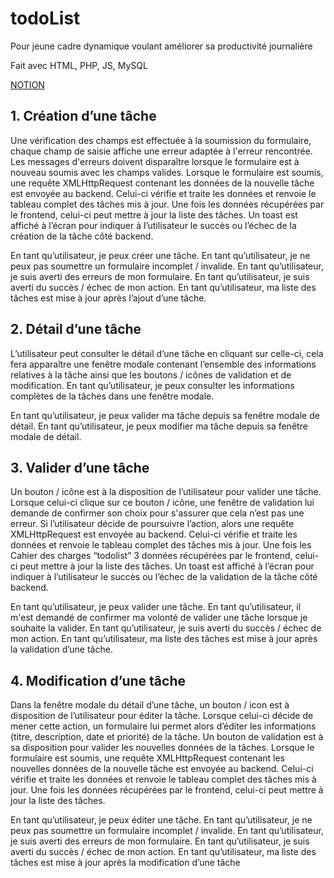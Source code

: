 # todoList
Pour jeune cadre dynamique voulant améliorer sa productivité journalière

Fait avec HTML, PHP, JS, MySQL

[NOTION](https://www.notion.so/BRIEF-T0D0LIST-b1bbf79d45a34536895be8991eeae9da?pvs=4)

## 1. Création d’une tâche
Une vérification des champs est effectuée à la soumission du formulaire, chaque champ de saisie affiche
une erreur adaptée à l'erreur rencontrée. Les messages d'erreurs doivent disparaître lorsque le formulaire
est à nouveau soumis avec les champs valides.
Lorsque le formulaire est soumis, une requête XMLHttpRequest contenant les données de la nouvelle tâche
est envoyée au backend. Celui-ci vérifie et traite les données et renvoie le tableau complet des tâches mis
à jour. Une fois les données récupérées par le frontend, celui-ci peut mettre à jour la liste des tâches.
Un toast est affiché à l’écran pour indiquer à l’utilisateur le succès ou l’échec de la création de la tâche
côté backend.

En tant qu’utilisateur, je peux créer une tâche.
En tant qu’utilisateur, je ne peux pas soumettre un formulaire incomplet / invalide.
En tant qu’utilisateur, je suis averti des erreurs de mon formulaire.
En tant qu’utilisateur, je suis averti du succès / échec de mon action.
En tant qu’utilisateur, ma liste des tâches est mise à jour après l’ajout d’une tâche.

## 2. Détail d’une tâche
L’utilisateur peut consulter le détail d’une tâche en cliquant sur celle-ci, cela fera apparaître une fenêtre
modale contenant l’ensemble des informations relatives à la tâche ainsi que les boutons / icônes de
validation et de modification.
En tant qu’utilisateur, je peux consulter les informations complètes de la tâches dans une fenêtre
modale.

En tant qu’utilisateur, je peux valider ma tâche depuis sa fenêtre modale de détail.
En tant qu’utilisateur, je peux modifier ma tâche depuis sa fenêtre modale de détail.

## 3. Valider d’une tâche
Un bouton / icône est à la disposition de l’utilisateur pour valider une tâche. Lorsque celui-ci clique sur ce
bouton / icône, une fenêtre de validation lui demande de confirmer son choix pour s'assurer que cela n’est
pas une erreur.
Si l’utilisateur décide de poursuivre l’action, alors une requête XMLHttpRequest est envoyée au backend.
Celui-ci vérifie et traite les données et renvoie le tableau complet des tâches mis à jour. Une fois les
Cahier des charges “todolist” 3
données récupérées par le frontend, celui-ci peut mettre à jour la liste des tâches.
Un toast est affiché à l’écran pour indiquer à l’utilisateur le succès ou l’échec de la validation de la tâche
côté backend.

En tant qu’utilisateur, je peux valider une tâche.
En tant qu’utilisateur, il m'est demandé de confirmer ma volonté de valider une tâche lorsque je
souhaite la valider.
En tant qu’utilisateur, je suis averti du succès / échec de mon action.
En tant qu’utilisateur, ma liste des tâches est mise à jour après la validation d’une tâche.

## 4. Modification d’une tâche
Dans la fenêtre modale du détail d’une tâche, un bouton / icon est à disposition de l’utilisateur pour éditer
la tâche. Lorsque celui-ci décide de mener cette action, un formulaire lui permet alors d’éditer les
informations (titre, description, date et priorité) de la tâche.
Un bouton de validation est à sa disposition pour valider les nouvelles données de la tâches.
Lorsque le formulaire est soumis, une requête XMLHttpRequest contenant les nouvelles données de la
nouvelle tâche est envoyée au backend. Celui-ci vérifie et traite les données et renvoie le tableau complet
des tâches mis à jour. Une fois les données récupérées par le frontend, celui-ci peut mettre à jour la liste
des tâches.

En tant qu’utilisateur, je peux éditer une tâche.
En tant qu’utilisateur, je ne peux pas soumettre un formulaire incomplet / invalide.
En tant qu’utilisateur, je suis averti des erreurs de mon formulaire.
En tant qu’utilisateur, je suis averti du succès / échec de mon action.
En tant qu’utilisateur, ma liste des tâches est mise à jour après la modification d’une tâche